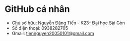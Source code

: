 # GitHub cá nhân
- Chủ sở hữu: Nguyễn Đăng Tiến - K23- Đại học Sài Gòn
- Số điện thoại: 0938282705
- Gmail: tiennguyen20050101@gmail.com


